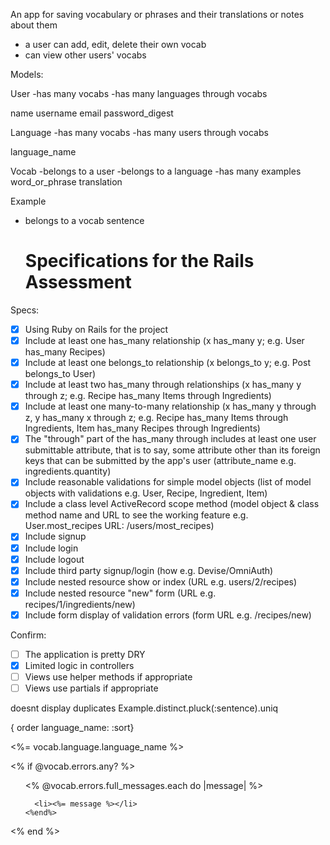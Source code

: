 An app for saving vocabulary or phrases and their translations or notes about them

- a user can add, edit, delete their own vocab
- can view other users' vocabs

Models:

User
-has many vocabs
-has many languages through vocabs

name
username
email
password_digest

Language
-has many vocabs
-has many users through vocabs

language_name

Vocab
-belongs to a user
-belongs to a language
-has many examples
word_or_phrase
translation

Example

- belongs to a vocab
  sentence

  # Specifications for the Rails Assessment

Specs:

- [x] Using Ruby on Rails for the project
- [x] Include at least one has_many relationship (x has_many y; e.g. User has_many Recipes)
- [x] Include at least one belongs_to relationship (x belongs_to y; e.g. Post belongs_to User)
- [x] Include at least two has_many through relationships (x has_many y through z; e.g. Recipe has_many Items through Ingredients)
- [x] Include at least one many-to-many relationship (x has_many y through z, y has_many x through z; e.g. Recipe has_many Items through Ingredients, Item has_many Recipes through Ingredients)
- [x] The "through" part of the has_many through includes at least one user submittable attribute, that is to say, some attribute other than its foreign keys that can be submitted by the app's user (attribute_name e.g. ingredients.quantity)
- [x] Include reasonable validations for simple model objects (list of model objects with validations e.g. User, Recipe, Ingredient, Item)
- [x] Include a class level ActiveRecord scope method (model object & class method name and URL to see the working feature e.g. User.most_recipes URL: /users/most_recipes)
- [x] Include signup
- [x] Include login
- [x] Include logout
- [x] Include third party signup/login (how e.g. Devise/OmniAuth)
- [x] Include nested resource show or index (URL e.g. users/2/recipes)
- [x] Include nested resource "new" form (URL e.g. recipes/1/ingredients/new)
- [x] Include form display of validation errors (form URL e.g. /recipes/new)

Confirm:

- [ ] The application is pretty DRY
- [x] Limited logic in controllers
- [ ] Views use helper methods if appropriate
- [ ] Views use partials if appropriate

doesnt display duplicates
Example.distinct.pluck(:sentence).uniq

{ order language_name: :sort}

<%= vocab.language.language_name %>

<% if @vocab.errors.any? %>

  <ul>
    <% @vocab.errors.full_messages.each do |message| %>
     
      <li><%= message %></li>
    <%end%>
</ul>
 <% end %>
